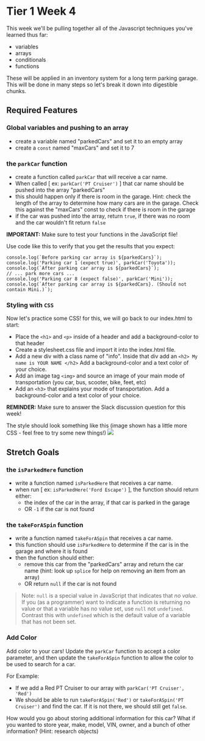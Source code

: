 # Tier 1 Week 4

This week we'll be pulling together all of the Javascript techniques you've learned thus far:

- variables
- arrays
- conditionals
- functions

These will be applied in an inventory system for a long term parking garage. This will be done in many steps so let's break it down into digestible chunks.

## Required Features

### Global variables and pushing to an array

- create a variable named "parkedCars" and set it to an empty array
- create a `const` named "maxCars" and set it to 7

### the `parkCar` function

- create a function called `parkCar` that will receive a car name.
- When called [ ex: `parkCar('PT Cruiser')` ] that car name should be pushed into the array "parkedCars"
- this should happen only if there is room in the garage. Hint: check the length of the array to determine how many cars are in the garage. Check this against the "maxCars" const to check if there is room in the garage
- if the car was pushed into the array, return `true`, if there was no room and the car wouldn't fit return `false`

__IMPORTANT:__ Make sure to test your functions in the JavaScript file! 

Use code like this to verify that you get the results that you expect:
```
console.log(`Before parking car array is ${parkedCars}`);
console.log('Parking car 1 (expect true)', parkCar('Toyota'));
console.log(`After parking car array is ${parkedCars}`);
// ... park more cars ...
console.log('Parking car 8 (expect false)', parkCar('Mini'));
console.log(`After parking car array is ${parkedCars}. (Should not contain Mini.)`);
```

### Styling with `CSS` 

Now let's practice some CSS! for this, we will go back to our index.html to start:

- Place the `<h1>` and `<p>` inside of a header and add a background-color to that header
- Create a stylesheet.css file and import it into the index.html file.
- Add a new div with a class name of "info". Inside that div add an `<h2> My name is YOUR NAME </h2>` Add a background-color and a text color of your choice.
- Add an image tag `<img>` and source an image of your main mode of transportation (you car, bus, scooter, bike, feet, etc)
- Add an `<h3>` that explains your mode of transportation. Add a background-color and a text color of your choice.

**REMINDER:** Make sure to answer the Slack discussion question for this week!

The style should look something like this (image shown has a little more CSS - feel free to try some new things!)
<img src="./example.png" />


## Stretch Goals

### the `isParkedHere` function

- write a function named `isParkedHere` that receives a car name.
- when run [ ex: `isParkedHere('Ford Escape')` ], the function should return either:
  - the index of the car in the array, if that car is parked in the garage
  - OR `-1` if the car is not found 

### the `takeForASpin` function

- write a function named `takeForASpin` that receives a car name.
- this function should use `isParkedHere` to determine if the car is in the garage and where it is found
- then the function should either:
  - remove this car from the "parkedCars" array and return the car name (hint: look up `splice` for help on removing an item from an array)
  - OR return `null` if the car is not found 

> Note: `null` is a special value in JavaScript that indicates that *no value*. If you (as a programmer) want to indicate a function is returning no value or that a variable has no value set, use `null` not `undefined`. Contrast this with `undefined` which is the default value of a variable that has not been set. 


### Add Color

Add color to your cars! Update the `parkCar` function to accept a color parameter, and then update the `takeForASpin` function to allow the color to be used to search for a car. 

For Example:

- If we add a Red PT Cruiser to our array with `parkCar('PT Cruiser', 'Red')`
- We should be able to run `takeForASpin('Red')` or `takeForASpin('PT Cruiser')` and find the car. If it is not there, we should still get `false`.

How would you go about storing additional information for this car? What if you wanted to store year, make, model, VIN, owner, and a bunch of other information?  (Hint: research objects)
